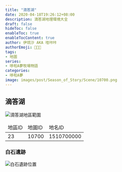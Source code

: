 ```yaml
---
title: "滴答湖"
date: 2020-04-18T19:26:12+08:00
description: 滴答湖地理環境大全
draft: false
hideToc: false
enableToc: true
enableTocContent: true
author: 伊琉沙 AKA 哇咔咔
authorEmoji: 👩🏿‍🚀
tags: 
- 地圖
series:
- 哆啦A夢牧場物語
categories:
- 哆啦A夢
image: images/post/Season_of_Story/Scene/10700.png
---
```

## 滴答湖

![滴答湖地區範圍](/images/post/Season_of_Story/Map/10700.png)
<table>
    <thead>
        <tr>
            <td>地區ID</td>
            <td>地圖ID</td>
            <td>地名ID</td>
        </tr>
    </thead>
    <tr>
            <td>23</td>
            <td>10700</td>
            <td>1510700000</td>
    </tr>
</table>

### 白石遺跡
![白石遺跡位置](/images/post/Season_of_Story/Map/10720.png)
